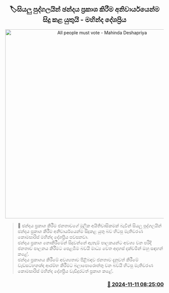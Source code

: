 <p align='center'><b><h2 align='center' title='All people must vote - Mahinda Deshapriya'>🏷සියලු පුද්ගලයින් ඡන්දය ප්‍රකාශ කිරීම අනිවාර්යයෙන්ම සිදු කළ  යුතුයි - මහින්ද දේශප්‍රිය</h2></b></p>
<p align='center'><img src='https://helakuru.sgp1.cdn.digitaloceanspaces.com/esana/images/lib/mahinda-deshapriya.jpg' width='600' alt='All people must vote - Mahinda Deshapriya'></p>

>📝 ඡන්දය ප්‍රකාශ කිරීම ජනතාවගේ මූලික අයිතිවාසිකමක් බැවින් සියලු පුද්ගලයින් ඡන්දය ප්‍රකාශ කිරීම අනිවාර්යයෙන්ම සිදුකළ යුතු බව හිටපු මැතිවරණ කොමසාරිස් මහින්ද දේශප්‍රිය පවසනවා.<br>ඡන්දය ප්‍රකාශ නොකිරීමෙන් සිදුවන්නේ ඇතැම් පාලකයන්ට අවශ්‍ය වන පරිදි ජනතාව පාලනය කිරීමට පෙළඹීම බවයි මාධ්‍ය වෙත අදහස් දක්වමින් ඔහු සඳහන් කළේ.<br>ඡන්දය ප්‍රකාශය කිරීමේ අවශ්‍යතාව පිළිබඳව ජනතාව දැනුවත් කිරීමේ වැඩසටහනක්ද ආරම්භ කිරීමට බලාපොරොත්තු වන බවයි හිටපු මැතිවරණ කොමසාරිස් මහින්ද දේශප්‍රිය වැඩිදුරටත් ප්‍රකාශ කළේ.<br>

<h3 align='right'><a href='https://www.helakuru.lk/esana/p/104910/'>📅 2024-11-11 08:25:00</a></h3>
